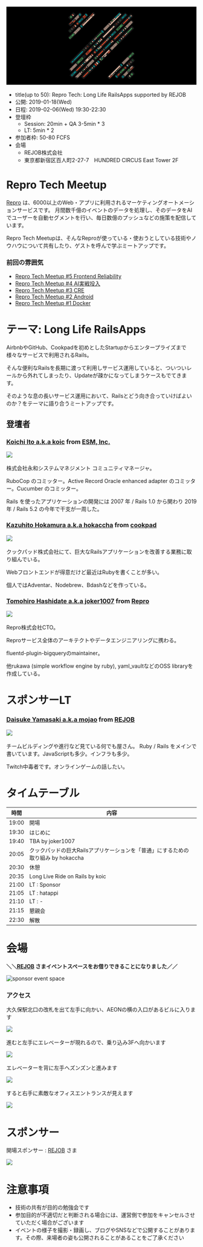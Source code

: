 ![](/meetups/6/banner.png)

- title(up to 50): Repro Tech: Long Life RailsApps supported by REJOB
- 公開: 2019-01-18(Wed)
- 日程: 2019-02-06(Wed) 19:30-22:30
- 登壇枠
  - Session: 20min + QA 3-5min * 3
  - LT: 5min * 2
- 参加者枠: 50-80 FCFS
- 会場
  - REJOB株式会社
  - 東京都新宿区百人町2-27-7　HUNDRED CIRCUS East Tower 2F

# Repro Tech Meetup

[Repro](https://repro.io) は、6000以上のWeb・アプリに利用されるマーケティングオートメーションサービスです。
月間数千億のイベントのデータを処理し、そのデータをAIでユーザーを自動セグメントを行い、毎日数億のプッシュなどの施策を配信しています。

Repro Tech Meetupは、そんなReproが使っている・使おうとしている技術やノウハウについて共有したり、ゲストを呼んで学ぶミートアップです。

### 前回の雰囲気

- [Repro Tech Meetup #5 Frontend Reliability](https://togetter.com/li/1295307)
- [Repro Tech Meetup #4 AI実戦投入](https://togetter.com/li/1285717)
- [Repro Tech Meetup #3 CRE](https://togetter.com/li/1272696)
- [Repro Tech Meetup #2 Android](https://togetter.com/li/1261085)
- [Repro Tech Meetup #1 Docker](https://togetter.com/li/1251270)

# テーマ: Long Life RailsApps

AirbnbやGitHub、Cookpadを初めとしたStartupからエンタープライズまで様々なサービスで利用されるRails。

そんな便利なRailsを長期に渡って利用しサービス運用していると、ついついレールから外れてしまったり、Updateが疎かになってしまうケースもでてきます。

そのような息の長いサービス運用において、Railsとどう向き合っていけばよいのか？をテーマに語り合うミートアップです。


## 登壇者

### [Koichi Ito a.k.a koic](https://twitter.com/koic) from [ESM, Inc.](https://agile.esm.co.jp)

![](https://pbs.twimg.com/profile_images/674206748895371265/FH1O0n_l_200x200.png)

株式会社永和システムマネジメント コミュニティマネージャ。

RuboCop のコミッター。Active Record Oracle enhanced adapter のコミッター。Cucumber のコミッター。

Rails を使ったアプリケーションの開発には 2007 年 / Rails 1.0 から関わり 2019 年 / Rails 5.2 の今年で干支が一周した。

### [Kazuhito Hokamura a.k.a hokaccha](https://twitter.com/hokaccha) from [cookpad](https://www.cookpadteam.com/)

![](https://pbs.twimg.com/profile_images/3620394181/848a36e68e94b4b466dfb9a9a63861f6_200x200.jpeg)

クックパッド株式会社にて、巨大なRailsアプリケーションを改善する業務に取り組んでいる。

Webフロントエンドが得意だけど最近はRubyを書くことが多い。

個人ではAdventar、Nodebrew、Bdashなどを作っている。

### [Tomohiro Hashidate a.k.a joker1007](https://twitter.com/joker1007) from [Repro](https://repro.io)

![](https://pbs.twimg.com/profile_images/342683730/__________200x200.jpg)

Repro株式会社CTO。

Reproサービス全体のアーキテクトやデータエンジニアリングに携わる。

fluentd-plugin-bigqueryのmaintainer。

他rukawa (simple workflow engine by ruby), yaml_vaultなどのOSS libraryを作成している。

# スポンサーLT

### [Daisuke Yamasaki a.k.a mojao](https://github.com/mojao) from [REJOB](https://rejob.co.jp/)

![](https://avatars3.githubusercontent.com/u/2309666?s=200&v=4)

チームビルディングや進行など見ている何でも屋さん。
Ruby / Rails をメインで書いています。JavaScriptも多少。インフラも多少。

Twitch中毒者です。オンラインゲームの話したい。

# タイムテーブル

時間  | 内容
---   | ---
19:00 | 開場
19:30 | はじめに
19:40 | TBA by joker1007
20:05 | クックパッドの巨大Railsアプリケーションを「普通」にするための取り組み by hokaccha
20:30 | 休憩
20:35 | Long Live Ride on Rails by koic
21:00 | LT : Sponsor
21:05 | LT : hatappi
21:10 | LT : -
21:15 | 懇親会
22:30 | 解散

# 会場

**＼＼[REJOB](https://rejob.co.jp/) さまイベントスペースをお借りできることになりました／／**

![sponsor event space](https://github.com/reproio/repro-tech-meetup/blob/master/meetups/6/event.jpg?raw=true)

### アクセス

大久保駅北口の改札を出て左手に向かい、AEONの横の入口があるビルに入ります

![](https://github.com/reproio/repro-tech-meetup/blob/master/meetups/6/route-1.jpg?raw=true)

進むと左手にエレベーターが現れるので、乗り込み3Fへ向かいます

![](https://github.com/reproio/repro-tech-meetup/blob/master/meetups/6/route-2.jpg?raw=true)

エレベーターを背に左手へズンズンと進みます

![](https://github.com/reproio/repro-tech-meetup/blob/master/meetups/6/route-3.jpg?raw=true)

すると右手に素敵なオフィスエントランスが見えます

![](https://github.com/reproio/repro-tech-meetup/blob/master/meetups/6/route-4.jpg?raw=true)

# スポンサー

開場スポンサー : [REJOB](https://rejob.co.jp/) さま

![](https://github.com/reproio/repro-tech-meetup/blob/master/meetups/6/logo-rejob-small.png?raw=true)

# 注意事項

- 技術の共有が目的の勉強会です
- 参加目的が不適切だと判断される場合には、運営側で参加をキャンセルさせていただく場合がございます
- イベントの様子を撮影・録画し、ブログやSNSなどで公開することがあります。その際、来場者の姿も公開されることがあることをご了承ください
